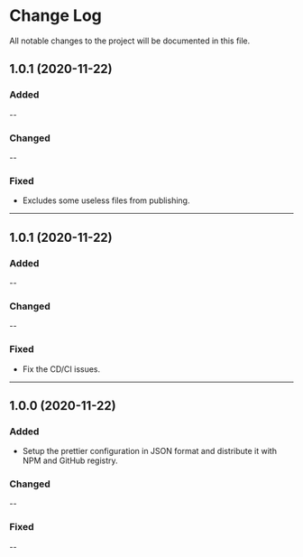# Change Log

All notable changes to the project will be documented in this file.

## 1.0.1 (2020-11-22)

### Added

--

### Changed

--

### Fixed

- Excludes some useless files from publishing.

---

## 1.0.1 (2020-11-22)

### Added

--

### Changed

--

### Fixed

- Fix the CD/CI issues.

---

## 1.0.0 (2020-11-22)

### Added

- Setup the prettier configuration in JSON format and distribute it with NPM and GitHub registry.

### Changed

--

### Fixed

--
